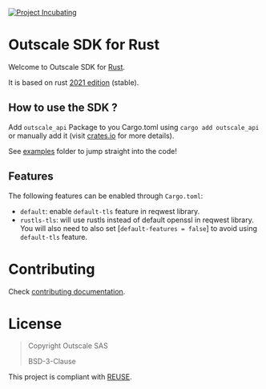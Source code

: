 [![Project Incubating](https://docs.outscale.com/fr/userguide/_images/Project-Incubating-blue.svg)](https://docs.outscale.com/fr/userguide/Projets-open-source.html)

# Outscale SDK for Rust

Welcome to Outscale SDK for [Rust](https://www.rust-lang.org/).

It is based on rust [2021 edition](https://doc.rust-lang.org/edition-guide/rust-2021/index.html) (stable).

## How to use the SDK ?

Add `outscale_api` Package to you Cargo.toml using `cargo add outscale_api` or manually add it (visit [crates.io](https://crates.io/crates/outscale_api) for more details).

See [examples](examples/) folder to jump straight into the code!

## Features

The following features can be enabled through `Cargo.toml`:
- `default`: enable `default-tls` feature in reqwest library.
- `rustls-tls`: will use rustls instead of default openssl in reqwest library. You will also need to also set [`default-features = false`] to avoid using `default-tls` feature.

# Contributing

Check [contributing documentation](CONTRIBUTING.md).

# License

> Copyright Outscale SAS
>
> BSD-3-Clause

This project is compliant with [REUSE](https://reuse.software/).
